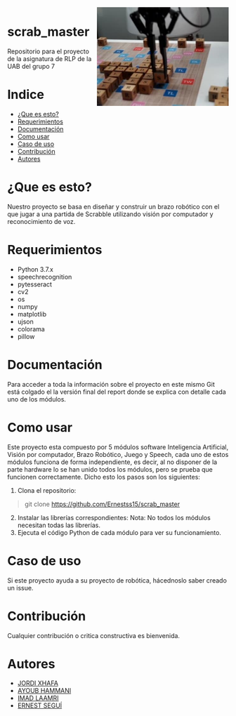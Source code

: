 <img src="https://github.com/Ernestss15/scrab_master/blob/master/img_01.jpg?raw=true" align="right" width="300" alt="header pic"/>

# scrab_master
Repositorio para el proyecto de la asignatura de RLP de la UAB del grupo 7
# Indice
  * [¿Que es esto?](#que-es-esto)
  * [Requerimientos](#requerimientos)
  * [Documentación](#documentación)
  * [Como usar](#como-usar)
  * [Caso de uso](#caso-de-uso)
  * [Contribución](#contribución)
  * [Autores](#autores)
  
# ¿Que es esto?
Nuestro proyecto se basa en diseñar y construir un brazo robótico con el que jugar a una partida de Scrabble utilizando visión por computador y reconocimiento de voz.
# Requerimientos
- Python 3.7.x
- speechrecognition
- pytesseract
- cv2
- os
- numpy
- matplotlib
- ujson
- colorama
- pillow
# Documentación
Para acceder a toda la información sobre el proyecto en este mismo Git está colgado el la versión final del report donde se explica con detalle cada uno de los módulos.
# Como usar
Este proyecto esta compuesto por 5 módulos software Inteligencia Artificial, Visión por computador, Brazo Robótico, Juego y Speech, cada uno de estos módulos funciona de forma independiente, es decir, al no disponer de la parte hardware lo se han unido todos los módulos, pero se prueba que funcionen correctamente. 
Dicho esto los pasos son los siguientes:
1. Clona el repositorio:
> git clone https://github.com/Ernestss15/scrab_master
2. Instalar las librerías correspondientes:
Nota: No todos los módulos necesitan todas las librerías.
3. Ejecuta el código Python de cada módulo para ver su funcionamiento.
# Caso de uso
Si este proyecto ayuda a su proyecto de robótica, hácednoslo saber creado un issue.
# Contribución
Cualquier contribución o critica constructiva es bienvenida.

# Autores
- [JORDI XHAFA](https://github.com/jordixhafa)
- [AYOUB HAMMANI](https://github.com/ayoubha10)
- [IMAD LAAMRI](https://github.com/imadL5)
- [ERNEST SEGUÍ](https://github.com/Ernestss15)

